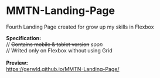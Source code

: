 # MMTN-Landing-Page
Fourth Landing Page created for grow up my skills in Flexbox

<b>Specification:</b><br>
// <del>Contains mobile & tablet version</del> <i>*soon*</i><br>
// Writed only on Flexbox without using Grid<br>
<br>
<b>Preview:</b><br>
https://gerwld.github.io/MMTN-Landing-Page/
